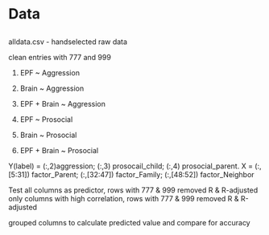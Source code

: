 # Data
##
alldata.csv - handselected raw data

clean entries with 777 and 999

1. EPF ~ Aggression
2. Brain ~ Aggression
3. EPF + Brain ~ Aggression

1. EPF ~ Prosocial
2. Brain ~ Prosocial
3. EPF + Brain ~ Prosocial

Y(label) = (:,2)aggression; (:,3) prosocail_child; (:,4) prosocial_parent. 
X = (:,[5:31]) factor_Parent; (:,[32:47]) factor_Family; (:,[48:52]) factor_Neighbor

Test
all columns as predictor, rows with 777 & 999 removed R & R-adjusted
only columns with high correlation, rows with 777 & 999 removed R & R-adjusted

grouped columns to calculate predicted value and compare for accuracy